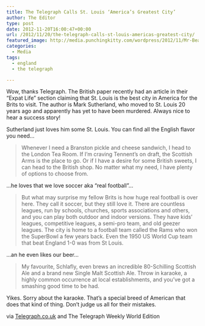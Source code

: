 ```yaml
---
title: The Telegraph Calls St. Louis ‘America’s Greatest City’
author: The Editor
type: post
date: 2012-11-20T16:00:47+00:00
url: /2012/11/20/the-telegraph-calls-st-louis-americas-greatest-city/
featured_image: http://media.punchingkitty.com/wordpress/2012/11/Mr-Bean.jpeg
categories:
  - Media
tags:
  - england
  - the telegraph

---
```

Wow, thanks Telegraph. The British paper recently had an article in their &#8220;Expat Life&#8221; section claiming that St. Louis is the best city in America for the Brits to visit. The author is Mark Sutherland, who moved to St. Louis 20 years ago and apparently has yet to have been murdered. Always nice to hear a success story!

Sutherland just loves him some St. Louis. You can find all the English flavor you need&#8230;

> Whenever I need a Branston pickle and cheese sandwich, I head to the London Tea Room. If I’m craving Tennent’s on draft, the Scottish Arms is the place to go. Or if I have a desire for some British sweets, I can head to the British shop. No matter what my need, I have plenty of options to choose from.

&#8230;he loves that we love soccer aka &#8220;real football&#8221;&#8230;

> But what may surprise my fellow Brits is how huge real football is over here. They call it soccer, but they still love it. There are countless leagues, run by schools, churches, sports associations and others, and you can play both outdoor and indoor versions. They have kids’ leagues, competitive leagues, a semi-pro team, and old geezer leagues. The city is home to a football team called the Rams who won the SuperBowl a few years back. Even the 1950 US World Cup team that beat England 1-0 was from St Louis.

&#8230;an he even likes our beer&#8230;

> My favourite, Schlafly, even brews an incredible 80-Schilling Scottish Ale and a brand new Single Malt Scottish Ale. Throw in karaoke, a highly common occurrence at local establishments, and you’ve got a smashing good time to be had.

Yikes. Sorry about the karaoke. That&#8217;s a special breed of American that does that kind of thing. Don&#8217;t judge us all for their mistakes.

via <a href="http://www.telegraph.co.uk/expat/expatlife/9687462/Head-west-to-St-Louis-Americas-greatest-city.html" target="_blank">Telegraph.co.uk</a> and The Telegraph Weekly World Edition